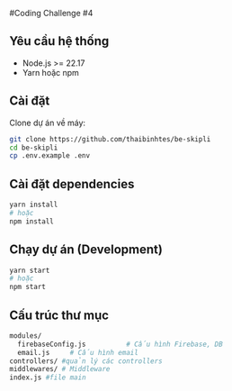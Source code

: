 #Coding Challenge #4


## **Yêu cầu hệ thống**
- Node.js >= 22.17
- Yarn hoặc npm

## **Cài đặt**
Clone dự án về máy:
```bash
git clone https://github.com/thaibinhtes/be-skipli
cd be-skipli
cp .env.example .env
```

## **Cài đặt dependencies**
```bash
yarn install
# hoặc
npm install
```


## **Chạy dự án (Development)**
```bash
yarn start
# hoặc
npm start
```

## **Cấu trúc thư mục**
```bash
modules/
  firebaseConfig.js          # Cấu hình Firebase, DB
  email.js     # Cấu hình email
controllers/ #quản lý các controllers
middlewares/ # Middleware
index.js #file main

```
